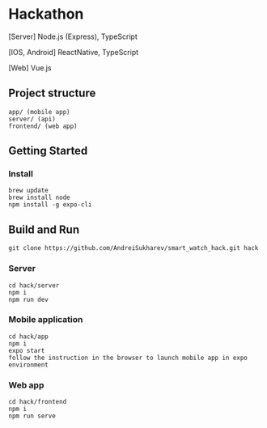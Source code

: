 # Hackathon

[Server] Node.js (Express), TypeScript

[IOS, Android] ReactNative, TypeScript

[Web] Vue.js

## Project structure
```
app/ (mobile app)
server/ (api)
frontend/ (web app)
```

## Getting Started

### Install
```
brew update
brew install node
npm install -g expo-cli
```

## Build and Run

```
git clone https://github.com/AndreiSukharev/smart_watch_hack.git hack
```

### Server
```
cd hack/server
npm i
npm run dev
```
### Mobile application
```
cd hack/app
npm i
expo start
follow the instruction in the browser to launch mobile app in expo environment
```

### Web app
```
cd hack/frontend
npm i
npm run serve
```

